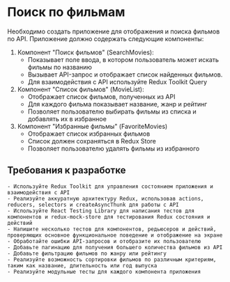 # Поиск по фильмам

Необходимо создать приложение для отображения и поиска фильмов по API. Приложение должно содержать следующие компоненты:

1) Компонент "Поиск фильмов" (SearchMovies):
   - Показывает поле ввода, в котором пользователь может искать фильмы по названию
   - Вызывает API-запрос и отображает список найденных фильмов.
   - Для взаимодействия с API используйте Redux Toolkit Query
2) Компонент "Список фильмов" (MovieList):
   - Отображает список фильмов, полученных из API
   - Для каждого фильма показывает название, жанр и рейтинг
   - Позволяет пользователю выбирать фильмы из списка и добавлять их в избранное
3) Компонент "Избранные фильмы" (FavoriteMovies)
   - Отображает список избранных фильмов
   - Список должен сохраняться в Redux Store
   - Позволяет пользователю удалять фильмы из избранного


## Требования к разработке
    - Используйте Redux Toolkit для управления состоянием приложения и взаимодействия с API
    - Реализуйте аккуратную архитектуру Redux, использовав actions, reducers, selectors и createAsyncThunk для работы с API
    - Используйте React Testing Library для написания тестов для компонентов и redux-mock-store для тестирования Redux состояния и действий
    - Напишите несколько тестов для компонентов, редьюсеров и действий, проверяющих основное функциональное поведение и отображение на экране   
    - Обработайте ошибки API-запросов и отобразите их пользователю
    - Добавьте пагинацию для получения большего количества фильмов из API
    - Добавьте фильтрацию фильмов по жанру или рейтингу
    - Реализуйте возможность сортировки фильмов по различным критериям, таким как название, длительность или год выпуска
    - Реализуйте модульные тесты для каждого компонента приложения

